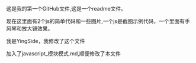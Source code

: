 这是我的第一个GitHub文件,这是一个readme文件。

现在这里面有2个js的简单代码和一些图片,一个js是截图示例代码，一个里面有手风琴和放大镜效果。

我是YingSide，我修改了这个文件

加入了javascript_模块模式.md,顺便修改了本文件